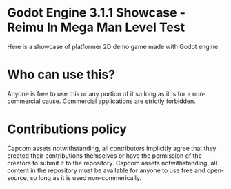 # Godot Engine 3.1.1 Showcase - Reimu In Mega Man Level Test

Here is a showcase of platformer 2D demo game made with Godot engine.

# Who can use this?

Anyone is free to use this or any portion of it so long as it is for a non-commercial cause. Commercial applications are strictly forbidden.

# Contributions policy

Capcom assets notwithstanding, all contributors implicitly agree that they created their contributions themselves or have the permission of the creators to submit it to the repository. Capcom assets notwithstanding, all content in the repository must be available for anyone to use free and open-source, so long as it is used non-commerically.
